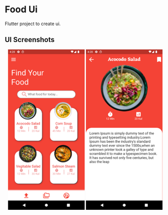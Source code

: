 # Food Ui
   Flutter project to create ui.

## UI Screenshots
<center>
<img src ="images/screenshot1.png" height="500" width="240">
<img src ="images/screenshot2.png" height="500" width="240">
</center>
